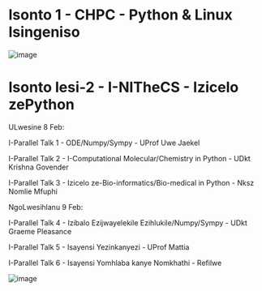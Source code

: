 # Isonto 1 - CHPC - Python & Linux Isingeniso

![image](https://github.com/ChpcTraining/css2024_notes/assets/157092105/dd7d4b3e-b993-4202-9546-542c69df9da5)

# Isonto lesi-2 - I-NITheCS - Izicelo zePython

ULwesine 8 Feb:

I-Parallel Talk 1 - ODE/Numpy/Sympy - UProf Uwe Jaekel

I-Parallel Talk 2 - I-Computational Molecular/Chemistry in Python - UDkt Krishna Govender

I-Parallel Talk 3 - Izicelo ze-Bio-informatics/Bio-medical in Python - Nksz Nomlie Mfuphi

NgoLwesihlanu 9 Feb:

I-Parallel Talk 4 - Izibalo Ezijwayelekile Ezihlukile/Numpy/Sympy - UDkt Graeme Pleasance

I-Parallel Talk 5 - Isayensi Yezinkanyezi - UProf Mattia

I-Parallel Talk 6 - Isayensi Yomhlaba kanye Nomkhathi - Refilwe

![image](https://github.com/ChpcTraining/css2024_notes/assets/157092105/bc2a3c24-f6a3-4cd8-8b9d-ec6a1cfac5f5)
